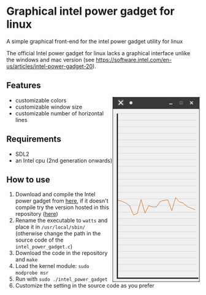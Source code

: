 # Graphical intel power gadget for linux
A simple graphical front-end for the intel power gadget utility for linux

The official Intel power gadget for linux lacks a graphical interface unlike the windows and mac version (see <https://software.intel.com/en-us/articles/intel-power-gadget-20>).

## Features

<img align="right" width="227" height="482" src="https://raw.githubusercontent.com/lorenzoiuri/Graphical-intel-power-gadget-for-linux/master/res/linux1.png">

* customizable colors
* customizable window size
* customizable number of horizontal lines

<!--
<img align="left" width="302" height="632" src="https://raw.githubusercontent.com/lorenzoiuri/Graphical-intel-power-gadget-for-linux/master/res/linux2.png">
-->


## Requirements
* SDL2
* an Intel cpu (2nd generation onwards)

## How to use
1. Download and compile the Intel power gadget from [here](https://software.intel.com/en-us/articles/intel-power-gadget-20), if it doesn't compile try the version hosted in this repository ([here](https://github.com/lorenzoiuri/Graphical-intel-power-gadget-for-linux/raw/master/intel_own_gadget.tar.gz))
2. Rename the executable to `watts` and place it in `/usr/local/sbin/` (otherwise change the path in the source code of the `intel_power_gadget.c`)
3. Download the code in the repository and `make`
4. Load the kernel module: `sudo modprobe msr`
5. Run with `sudo ./intel_power_gadget`
6. Customize the setting in the source code as you prefer
